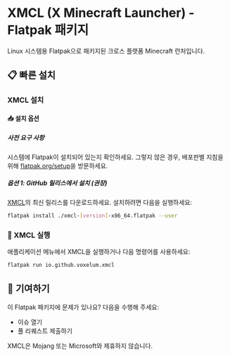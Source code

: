 # XMCL (X Minecraft Launcher) - Flatpak 패키지

Linux 시스템용 Flatpak으로 패키지된 크로스 플랫폼 Minecraft 런처입니다.

## 📋 빠른 설치

### XMCL 설치

#### 📥 설치 옵션

##### 사전 요구 사항
시스템에 Flatpak이 설치되어 있는지 확인하세요. 그렇지 않은 경우, 배포판별 지침을 위해 [flatpak.org/setup](https://flatpak.org/setup/)을 방문하세요.

##### 옵션 1: GitHub 릴리스에서 설치 (권장)
[XMCL](https://github.com/v1mkss/io.github.voxelum.xmcl/releases/latest)의 최신 릴리스를 다운로드하세요.
설치하려면 다음을 실행하세요:
```sh
flatpak install ./xmcl-[version]-x86_64.flatpak --user
```


### 🚀 XMCL 실행
애플리케이션 메뉴에서 XMCL을 실행하거나 다음 명령어를 사용하세요:
```sh
flatpak run io.github.voxelum.xmcl
```

## 🤝 기여하기
이 Flatpak 패키지에 문제가 있나요? 다음을 수행해 주세요:
- 이슈 열기
- 풀 리퀘스트 제출하기

XMCL은 Mojang 또는 Microsoft와 제휴하지 않습니다.
